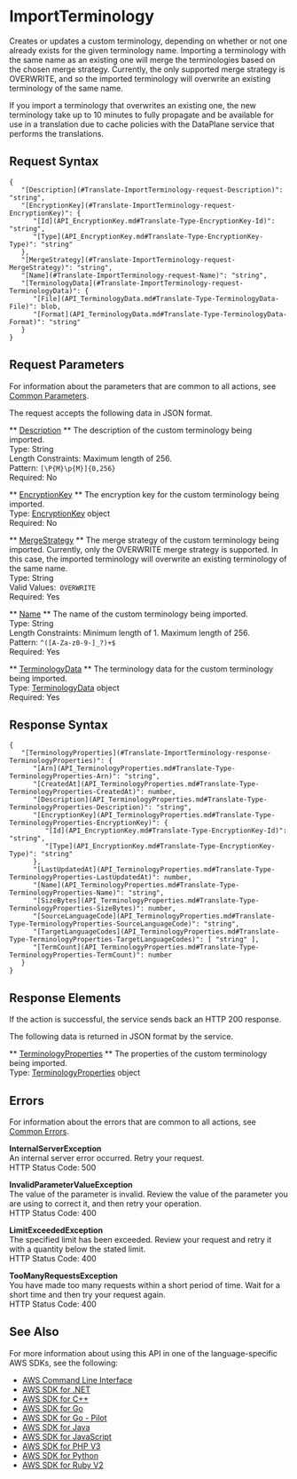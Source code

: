 # ImportTerminology<a name="API_ImportTerminology"></a>

Creates or updates a custom terminology, depending on whether or not one already exists for the given terminology name\. Importing a terminology with the same name as an existing one will merge the terminologies based on the chosen merge strategy\. Currently, the only supported merge strategy is OVERWRITE, and so the imported terminology will overwrite an existing terminology of the same name\.

If you import a terminology that overwrites an existing one, the new terminology take up to 10 minutes to fully propagate and be available for use in a translation due to cache policies with the DataPlane service that performs the translations\.

## Request Syntax<a name="API_ImportTerminology_RequestSyntax"></a>

```
{
   "[Description](#Translate-ImportTerminology-request-Description)": "string",
   "[EncryptionKey](#Translate-ImportTerminology-request-EncryptionKey)": { 
      "[Id](API_EncryptionKey.md#Translate-Type-EncryptionKey-Id)": "string",
      "[Type](API_EncryptionKey.md#Translate-Type-EncryptionKey-Type)": "string"
   },
   "[MergeStrategy](#Translate-ImportTerminology-request-MergeStrategy)": "string",
   "[Name](#Translate-ImportTerminology-request-Name)": "string",
   "[TerminologyData](#Translate-ImportTerminology-request-TerminologyData)": { 
      "[File](API_TerminologyData.md#Translate-Type-TerminologyData-File)": blob,
      "[Format](API_TerminologyData.md#Translate-Type-TerminologyData-Format)": "string"
   }
}
```

## Request Parameters<a name="API_ImportTerminology_RequestParameters"></a>

For information about the parameters that are common to all actions, see [Common Parameters](CommonParameters.md)\.

The request accepts the following data in JSON format\.

 ** [Description](#API_ImportTerminology_RequestSyntax) **   <a name="Translate-ImportTerminology-request-Description"></a>
The description of the custom terminology being imported\.  
Type: String  
Length Constraints: Maximum length of 256\.  
Pattern: `[\P{M}\p{M}]{0,256}`   
Required: No

 ** [EncryptionKey](#API_ImportTerminology_RequestSyntax) **   <a name="Translate-ImportTerminology-request-EncryptionKey"></a>
The encryption key for the custom terminology being imported\.  
Type: [EncryptionKey](API_EncryptionKey.md) object  
Required: No

 ** [MergeStrategy](#API_ImportTerminology_RequestSyntax) **   <a name="Translate-ImportTerminology-request-MergeStrategy"></a>
The merge strategy of the custom terminology being imported\. Currently, only the OVERWRITE merge strategy is supported\. In this case, the imported terminology will overwrite an existing terminology of the same name\.  
Type: String  
Valid Values:` OVERWRITE`   
Required: Yes

 ** [Name](#API_ImportTerminology_RequestSyntax) **   <a name="Translate-ImportTerminology-request-Name"></a>
The name of the custom terminology being imported\.  
Type: String  
Length Constraints: Minimum length of 1\. Maximum length of 256\.  
Pattern: `^([A-Za-z0-9-]_?)+$`   
Required: Yes

 ** [TerminologyData](#API_ImportTerminology_RequestSyntax) **   <a name="Translate-ImportTerminology-request-TerminologyData"></a>
The terminology data for the custom terminology being imported\.  
Type: [TerminologyData](API_TerminologyData.md) object  
Required: Yes

## Response Syntax<a name="API_ImportTerminology_ResponseSyntax"></a>

```
{
   "[TerminologyProperties](#Translate-ImportTerminology-response-TerminologyProperties)": { 
      "[Arn](API_TerminologyProperties.md#Translate-Type-TerminologyProperties-Arn)": "string",
      "[CreatedAt](API_TerminologyProperties.md#Translate-Type-TerminologyProperties-CreatedAt)": number,
      "[Description](API_TerminologyProperties.md#Translate-Type-TerminologyProperties-Description)": "string",
      "[EncryptionKey](API_TerminologyProperties.md#Translate-Type-TerminologyProperties-EncryptionKey)": { 
         "[Id](API_EncryptionKey.md#Translate-Type-EncryptionKey-Id)": "string",
         "[Type](API_EncryptionKey.md#Translate-Type-EncryptionKey-Type)": "string"
      },
      "[LastUpdatedAt](API_TerminologyProperties.md#Translate-Type-TerminologyProperties-LastUpdatedAt)": number,
      "[Name](API_TerminologyProperties.md#Translate-Type-TerminologyProperties-Name)": "string",
      "[SizeBytes](API_TerminologyProperties.md#Translate-Type-TerminologyProperties-SizeBytes)": number,
      "[SourceLanguageCode](API_TerminologyProperties.md#Translate-Type-TerminologyProperties-SourceLanguageCode)": "string",
      "[TargetLanguageCodes](API_TerminologyProperties.md#Translate-Type-TerminologyProperties-TargetLanguageCodes)": [ "string" ],
      "[TermCount](API_TerminologyProperties.md#Translate-Type-TerminologyProperties-TermCount)": number
   }
}
```

## Response Elements<a name="API_ImportTerminology_ResponseElements"></a>

If the action is successful, the service sends back an HTTP 200 response\.

The following data is returned in JSON format by the service\.

 ** [TerminologyProperties](#API_ImportTerminology_ResponseSyntax) **   <a name="Translate-ImportTerminology-response-TerminologyProperties"></a>
The properties of the custom terminology being imported\.  
Type: [TerminologyProperties](API_TerminologyProperties.md) object

## Errors<a name="API_ImportTerminology_Errors"></a>

For information about the errors that are common to all actions, see [Common Errors](CommonErrors.md)\.

 **InternalServerException**   
 An internal server error occurred\. Retry your request\.  
HTTP Status Code: 500

 **InvalidParameterValueException**   
The value of the parameter is invalid\. Review the value of the parameter you are using to correct it, and then retry your operation\.  
HTTP Status Code: 400

 **LimitExceededException**   
The specified limit has been exceeded\. Review your request and retry it with a quantity below the stated limit\.  
HTTP Status Code: 400

 **TooManyRequestsException**   
 You have made too many requests within a short period of time\. Wait for a short time and then try your request again\.  
HTTP Status Code: 400

## See Also<a name="API_ImportTerminology_SeeAlso"></a>

For more information about using this API in one of the language\-specific AWS SDKs, see the following:
+  [AWS Command Line Interface](https://docs.aws.amazon.com/goto/aws-cli/translate-2017-07-01/ImportTerminology) 
+  [AWS SDK for \.NET](https://docs.aws.amazon.com/goto/DotNetSDKV3/translate-2017-07-01/ImportTerminology) 
+  [AWS SDK for C\+\+](https://docs.aws.amazon.com/goto/SdkForCpp/translate-2017-07-01/ImportTerminology) 
+  [AWS SDK for Go](https://docs.aws.amazon.com/goto/SdkForGoV1/translate-2017-07-01/ImportTerminology) 
+  [AWS SDK for Go \- Pilot](https://docs.aws.amazon.com/goto/SdkForGoPilot/translate-2017-07-01/ImportTerminology) 
+  [AWS SDK for Java](https://docs.aws.amazon.com/goto/SdkForJava/translate-2017-07-01/ImportTerminology) 
+  [AWS SDK for JavaScript](https://docs.aws.amazon.com/goto/AWSJavaScriptSDK/translate-2017-07-01/ImportTerminology) 
+  [AWS SDK for PHP V3](https://docs.aws.amazon.com/goto/SdkForPHPV3/translate-2017-07-01/ImportTerminology) 
+  [AWS SDK for Python](https://docs.aws.amazon.com/goto/boto3/translate-2017-07-01/ImportTerminology) 
+  [AWS SDK for Ruby V2](https://docs.aws.amazon.com/goto/SdkForRubyV2/translate-2017-07-01/ImportTerminology) 